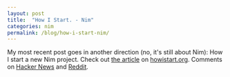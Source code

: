 ```yaml
---
layout: post
title:  "How I Start. - Nim"
categories: nim
permalink: /blog/how-i-start-nim/
---
```


My most recent post goes in another direction (no, it's still about Nim): How I
start a new Nim project. Check out [the
article](http://howistart.org/posts/nim/1) on
[howistart.org](http://howistart.org/). Comments on [Hacker
News](https://news.ycombinator.com/item?id=9021244) and
[Reddit](https://www.reddit.com/r/programming/comments/2vaxr9/how_i_start_nim_dennis_felsing/).
